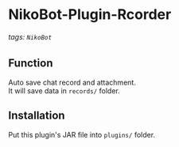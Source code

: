 # NikoBot-Plugin-Rcorder
###### tags: `NikoBot`

## Function
Auto save chat record and attachment.  
It will save data in ```records/``` folder.
## Installation
Put this plugin's JAR file into ```plugins/``` folder.